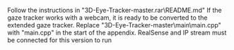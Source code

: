 Follow the instructions in "3D-Eye-Tracker-master.rar\README.md"
If the gaze tracker works with a webcam, it is ready to be converted to the extended gaze tracker.
Replace "3D-Eye-Tracker-master\main\main.cpp" with "main.cpp" in the start of the appendix.
RealSense and IP stream must be connected for this version to run